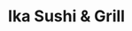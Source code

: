 ---
layout: place
title: "Ika Sushi & Grill"
permalink: /california/chula-vista/ika-sushi-grill.html
stateAbbr: CA
stateName: California
cityName: Chula Vista
seo:
  name: "Ika Sushi & Grill"
  type: Restaurant
  links: http://ikasushigrill.com/
description: "Ika Sushi & Grill serves delicious sushi in Chula Vista, California. Try fresh Japanese dishes for a great dining experience. Available for takeout, delivery, lunch, and dinner."
place_id: ChIJEWgdWURF2YARetLpazC8eiY
photos:
  - name: >-
      places/ChIJEWgdWURF2YARetLpazC8eiY/photos/AeeoHcLnW-mnVcVInJimb2QeUMpvqjQB04JjAGCYkBQFYs3seQ6AghzXQBY0-gZu435tcxW9LizvaiAxYezSA6lSwRCEZOeBrTax19qRS1WI2O5tW_73JEXbezlDENQycO3ctlAx-jjKaJKJB2FxjR1qyONfqMIc0EIWTFY9Ni6wHoBHjJazJeBo58DcQkfCrQp7mEh_3uVr6fqCfqVV5G8Lghj_lDrusE5lbuWOrzOQ812TxUahuByEImZ6Kocy1Spe88qeY3WnH1e_MZdrS27JfF-6JASoWKStbVthwVxEbR22cg
    widthPx: 4800
    heightPx: 3200
    authorAttributions:
      - displayName: Ika Sushi & Grill
        uri: https://maps.google.com/maps/contrib/112325372448405739381
        photoUri: >-
          https://lh3.googleusercontent.com/a-/ALV-UjU0Sro7vGt985F7n6gVrQyX8Zf4O9OY05V0dje9Zt-AlJ4Q2zo=s100-p-k-no-mo
    flagContentUri: >-
      https://www.google.com/local/imagery/report/?cb_client=maps_api_places.places_api&image_key=!1e10!2sAF1QipPAHWbaJAmlPUk19xYvFJCtgL0Xx6fRrKb86IOX&hl=en-US
    googleMapsUri: >-
      https://www.google.com/maps/place//data=!3m4!1e2!3m2!1sAF1QipPAHWbaJAmlPUk19xYvFJCtgL0Xx6fRrKb86IOX!2e10!4m2!3m1!1s0x80d94544591d6811:0x267abc306be9d27a
  - name: >-
      places/ChIJEWgdWURF2YARetLpazC8eiY/photos/AeeoHcK12K5bxWAh_NZyvBjD-PgzgH5vp_YIfSu0cbbLIjOmLqdgg9RoKvxJKgVMm0455AhvBBua2Z1RW1ZkLkUUDtMWscl7KZrl7ftMqTUI9r0dM7JWzbZi7RsmSSoi2P_7F_HpCun08ZDVw4y9rLPa1nF0fAdciM4L5eMEjqSyjHPQ_KQ3Xay66WUdiLgFOSgMCnw9bt3IY-Rx1IgmOSseB1G858MKZsrsOaihazsEd0Z7lfYXJgWzDWvcrlipaOTYJOYA7EDp-6fp1qxlIKC0wR-xUbXJ3ppKuub_pFyTjSgEXA
    widthPx: 800
    heightPx: 600
    authorAttributions:
      - displayName: Ika Sushi & Grill
        uri: https://maps.google.com/maps/contrib/112325372448405739381
        photoUri: >-
          https://lh3.googleusercontent.com/a-/ALV-UjU0Sro7vGt985F7n6gVrQyX8Zf4O9OY05V0dje9Zt-AlJ4Q2zo=s100-p-k-no-mo
    flagContentUri: >-
      https://www.google.com/local/imagery/report/?cb_client=maps_api_places.places_api&image_key=!1e10!2sAF1QipMDYsE9CKkyfPdEdTdaO5O39vaq2-XK0PD22aPP&hl=en-US
    googleMapsUri: >-
      https://www.google.com/maps/place//data=!3m4!1e2!3m2!1sAF1QipMDYsE9CKkyfPdEdTdaO5O39vaq2-XK0PD22aPP!2e10!4m2!3m1!1s0x80d94544591d6811:0x267abc306be9d27a
  - name: >-
      places/ChIJEWgdWURF2YARetLpazC8eiY/photos/AeeoHcKn6LjWdS8G11Y-kxmB8g7HP4qSqkkEam1EqvQv9rz6J_W1vVYO-U9X-bJviO8vlqz2FKxQqd6jESoTelmWqHhgjm6osQknGK_KkOM-zZsgb83bPsPhb-yFpIPtU_sVSVJxc68LDGpgLjYLisurkvWCeZaTVnZPHFmvdiChPQ-2QI1gtq5daKFl4M7u_G3sO5TbgoEiz-udmTp1I317XIDVvxti89YFDJUDGmbpgSW5vmYcQLthR9D7VMSds8xpz7K0lGpkttibgmWUR1yEg4IsM9mMW4zspHyohTVHdQONoZU_-vP7tDp5HD_h6m2Ae4hVRkzus4iJcnqxrKimyLstu67YZITjh5mERdtxlRX5pi3uCZKnBlNTk_si1ZtMMZ0MZuTRBUyr-s69Wi-iLxNyYbmn6fvLeYu8u2NPLeal2G5q
    widthPx: 4032
    heightPx: 2268
    authorAttributions:
      - displayName: Octavio Hernandez R
        uri: https://maps.google.com/maps/contrib/106595907986749905944
        photoUri: >-
          https://lh3.googleusercontent.com/a-/ALV-UjWgR0bykEXEcFPK0bsUgg20mdy3FVZRDDAWuF7HUg6_1ckzjyizkw=s100-p-k-no-mo
    flagContentUri: >-
      https://www.google.com/local/imagery/report/?cb_client=maps_api_places.places_api&image_key=!1e10!2sCIHM0ogKEICAgMDIq_7JnQE&hl=en-US
    googleMapsUri: >-
      https://www.google.com/maps/place//data=!3m4!1e2!3m2!1sCIHM0ogKEICAgMDIq_7JnQE!2e10!4m2!3m1!1s0x80d94544591d6811:0x267abc306be9d27a
  - name: >-
      places/ChIJEWgdWURF2YARetLpazC8eiY/photos/AeeoHcLQoGQF8jDm8lysKYQH8BIltZ_KqnsGE_X18yURDrgQoBQ8LuD47X9PWoAJbiFkgJFqZnWmnmjWtCmzWpvZwuKAqTMC1O-_SAd1UkXvWYeor67WsMv1cbI2KD8yaY5eS-BfjjH0wxioyil0lg_wMXsdItWLHasqa42Pry9nIcpJhp3HICwjIs-1MasZmwf4lXqbaXRmihgKYfuaPdUawWLNkzJdkRFhZIa-FW31X-i91ao9Ju6v-qeZZeJjq3lQ3nXUvqjQelE-qZaF6W88XlzKNU6_avuVuZTFwsBzvb76Mg
    widthPx: 960
    heightPx: 960
    authorAttributions:
      - displayName: Ika Sushi & Grill
        uri: https://maps.google.com/maps/contrib/112325372448405739381
        photoUri: >-
          https://lh3.googleusercontent.com/a-/ALV-UjU0Sro7vGt985F7n6gVrQyX8Zf4O9OY05V0dje9Zt-AlJ4Q2zo=s100-p-k-no-mo
    flagContentUri: >-
      https://www.google.com/local/imagery/report/?cb_client=maps_api_places.places_api&image_key=!1e10!2sAF1QipPJCjtaem-n0XZJrQ_0Pf-jgY3iUJDZmalDPmav&hl=en-US
    googleMapsUri: >-
      https://www.google.com/maps/place//data=!3m4!1e2!3m2!1sAF1QipPJCjtaem-n0XZJrQ_0Pf-jgY3iUJDZmalDPmav!2e10!4m2!3m1!1s0x80d94544591d6811:0x267abc306be9d27a
  - name: >-
      places/ChIJEWgdWURF2YARetLpazC8eiY/photos/AeeoHcJwPF4qn3tNb0ueYvelJG1grwYfv7KI_l95x-61d2NhiWOaZI_evqXzcRJYgE-Tvia3NpJqVyuOd0iodidbOzerxiS0yfv6T6t_jrOHjlZZqJ0nECgUsdKN7pW2SNTqxgoa9xGZnfjDxioDjB4XeBVJc8Dpx_bh9-WhUwjvuqutcErY0AUBi_c9WcpvKWgsss0tb5beknC9dout7D6DK_UYazxowv6O77McVfdKMZEBln9oU_VCE5ZGY-49NC6oiTzTTBkVcyMGZb-V8lU33HDW-yADCQmYOmcCpsDGGJ45jQ
    widthPx: 800
    heightPx: 800
    authorAttributions:
      - displayName: Ika Sushi & Grill
        uri: https://maps.google.com/maps/contrib/112325372448405739381
        photoUri: >-
          https://lh3.googleusercontent.com/a-/ALV-UjU0Sro7vGt985F7n6gVrQyX8Zf4O9OY05V0dje9Zt-AlJ4Q2zo=s100-p-k-no-mo
    flagContentUri: >-
      https://www.google.com/local/imagery/report/?cb_client=maps_api_places.places_api&image_key=!1e10!2sAF1QipOOJDVzicFtImeG86T7IFJxLwIzAQFnnHaKBEZ0&hl=en-US
    googleMapsUri: >-
      https://www.google.com/maps/place//data=!3m4!1e2!3m2!1sAF1QipOOJDVzicFtImeG86T7IFJxLwIzAQFnnHaKBEZ0!2e10!4m2!3m1!1s0x80d94544591d6811:0x267abc306be9d27a
  - name: >-
      places/ChIJEWgdWURF2YARetLpazC8eiY/photos/AeeoHcJcrQbm1GSevQRUXypuSpDszVRntBPzO9G7gSMgSWpi2L3DWbbo6Aur42_fLkit6--4FVaQMfKc1thzF_-D3R6T1Mgmv25RDWrFlGBmBGqfzTKzxh-YOT0xFMoBIf9P6ROG8hxRrbM78kcTuddR9PdKkMOVk2Z6MmSrGijVMgpko9FIqPPsJdrik-WgaWZGdLov7rzgmY94i9jhYBuwzij3FyrFa09TJXX0Fi-Des0nou6Cl2KXX9xmrhzNFbXBUbdhT_wQfdRa_Qva-PrKAOcF8D06T4JzLKHAcbtRnBt1Hg
    widthPx: 800
    heightPx: 601
    authorAttributions:
      - displayName: Ika Sushi & Grill
        uri: https://maps.google.com/maps/contrib/112325372448405739381
        photoUri: >-
          https://lh3.googleusercontent.com/a-/ALV-UjU0Sro7vGt985F7n6gVrQyX8Zf4O9OY05V0dje9Zt-AlJ4Q2zo=s100-p-k-no-mo
    flagContentUri: >-
      https://www.google.com/local/imagery/report/?cb_client=maps_api_places.places_api&image_key=!1e10!2sAF1QipM3jxBN7p7LguxwtO5M6F_sjjIAQ7vWZqpIaNgR&hl=en-US
    googleMapsUri: >-
      https://www.google.com/maps/place//data=!3m4!1e2!3m2!1sAF1QipM3jxBN7p7LguxwtO5M6F_sjjIAQ7vWZqpIaNgR!2e10!4m2!3m1!1s0x80d94544591d6811:0x267abc306be9d27a
  - name: >-
      places/ChIJEWgdWURF2YARetLpazC8eiY/photos/AeeoHcJlQb3wr1LTzPr0M3ySidrg8URqsvBjCuJPGmeWwJIu1vSGl9nvcSVZKuzOpJyqcYAr0DHJmyd59lY2WHN6zBz0Wiz6T3S_wG9J9lCBYr8eJppZYnbIDoj1Bcbowelc5ibxWSYyN1Jok_JZwAjHL20DmqiFJ3RqnanxKy1mY-_oVYsnCHJm8aOFqYnPK-xyaeI6lNTr_UiQTfWGKGJkwpOiB6XKsF26Wcn9ZeldLvNDX5cEmh8mq0tnYCLskV1Ws1tu3d71eykCnK3efRGckoywXAT90WxV4P0Ex_1U_plscr8qZGCdaUs3wzNqGk137AW8CCcy3jjxks7aDhNUIpO-6InTrNTXDl0FICGw0vEiWnyyIlV51henqNpCFpE5GIxQW2qmtlZRhzfHi-96QIygbak6-xaaeuHMc6cjhKCTbNPi
    widthPx: 4032
    heightPx: 3024
    authorAttributions:
      - displayName: Savvy Rush
        uri: https://maps.google.com/maps/contrib/117622861016635540025
        photoUri: >-
          https://lh3.googleusercontent.com/a-/ALV-UjXTxW15aOlLki1QAdWngBe8y4FPYxptn1MTh7-yTsYcAYmVPIWTug=s100-p-k-no-mo
    flagContentUri: >-
      https://www.google.com/local/imagery/report/?cb_client=maps_api_places.places_api&image_key=!1e10!2sCIHM0ogKEICAgICWq9yUsgE&hl=en-US
    googleMapsUri: >-
      https://www.google.com/maps/place//data=!3m4!1e2!3m2!1sCIHM0ogKEICAgICWq9yUsgE!2e10!4m2!3m1!1s0x80d94544591d6811:0x267abc306be9d27a
  - name: >-
      places/ChIJEWgdWURF2YARetLpazC8eiY/photos/AeeoHcLTcatbARigr0xgoIJ1tJDY2GZXywe-nxcE8--1g-AEXhF3YF-8-S4oB5z7BavMmgdrWpd3D_CYDotkRJTFYbrzIE17aVVgMnHLb5ehl9piwkGW8ogue0OXB_zu5qE4mg-KQUoogyKxCtWLyjZOq9kOyH7ZKSLMPLN848cC0prABdwnnhS8CB9EscpNZAuj1BldWIuudUCh_hTZedSv11WHY-Cex6roLi6Jw7r4fc8IYEqoJxyPIY--qM5zOQ0uZ_KbJntBNhtV_Icxu9s9FC6L7M_8iGYOWewt2AkvrPjQYw
    widthPx: 3809
    heightPx: 3389
    authorAttributions:
      - displayName: Ika Sushi & Grill
        uri: https://maps.google.com/maps/contrib/112325372448405739381
        photoUri: >-
          https://lh3.googleusercontent.com/a-/ALV-UjU0Sro7vGt985F7n6gVrQyX8Zf4O9OY05V0dje9Zt-AlJ4Q2zo=s100-p-k-no-mo
    flagContentUri: >-
      https://www.google.com/local/imagery/report/?cb_client=maps_api_places.places_api&image_key=!1e10!2sAF1QipM3pl5t-_b6X7bxI1hISx7OH52I3q6ert0FEVzA&hl=en-US
    googleMapsUri: >-
      https://www.google.com/maps/place//data=!3m4!1e2!3m2!1sAF1QipM3pl5t-_b6X7bxI1hISx7OH52I3q6ert0FEVzA!2e10!4m2!3m1!1s0x80d94544591d6811:0x267abc306be9d27a
  - name: >-
      places/ChIJEWgdWURF2YARetLpazC8eiY/photos/AeeoHcLc5ywtKRtTEavtbf31UrHl11Y1MmlvZe857M0DHZJaKaMJrlNLz2G8nexXK7x3zRfurWhUR30pgZSRYQPZlhXdhnA-hMhYYhPjbVtIly_ZXulyTfVyTrxIc6ObVvU_BxaYCM9_kFj_iDJgpU5rZOh5n6gevR_82oUo9dk6i0koxGN-nmoLpiQ60pUQjzCUNJMwB9oXBqrnGViDVKx1FnQnpM6fHfOSUzR0AJmd2xefgK0EsdOXJ55PyVUL6CbUNEcIvf1__Su4_4CtkKo78hOf8mSEgC7Iu7ijz7XVrzzhJQ
    widthPx: 800
    heightPx: 1000
    authorAttributions:
      - displayName: Ika Sushi & Grill
        uri: https://maps.google.com/maps/contrib/112325372448405739381
        photoUri: >-
          https://lh3.googleusercontent.com/a-/ALV-UjU0Sro7vGt985F7n6gVrQyX8Zf4O9OY05V0dje9Zt-AlJ4Q2zo=s100-p-k-no-mo
    flagContentUri: >-
      https://www.google.com/local/imagery/report/?cb_client=maps_api_places.places_api&image_key=!1e10!2sAF1QipMG_p6W1BjTAqmYILFwAGNJO-kYJdQG8SCv4peM&hl=en-US
    googleMapsUri: >-
      https://www.google.com/maps/place//data=!3m4!1e2!3m2!1sAF1QipMG_p6W1BjTAqmYILFwAGNJO-kYJdQG8SCv4peM!2e10!4m2!3m1!1s0x80d94544591d6811:0x267abc306be9d27a
  - name: >-
      places/ChIJEWgdWURF2YARetLpazC8eiY/photos/AeeoHcLEbJMUQx3WvwENLjyGmUpuH7kfi16elO73K_fXZgriFXpV2LcP1BoO-Sc1XAIWi885P7T8Io5M59dMnWdmxqg7nULMxxIuVBhNj3H9UrgywZ7qmq-Lak3fVukZ_T3y7JKpmcrgaoMrnpDLxuyW2JMn5VRrxdF-0TWeJr-lGnwTfGEsZfQRhTIKWPYCKusDnLa9Qsx-MtCFIHwY_ebQCoGtleJ2MOk12xY6x044Z2WALIbHM2phDgERF-kybh2mzDTgODtUBlnX1AQNAqchrP4d3W34rJBCVelAwXG-KXZTea4irvr8nlN6mVRxLscXKFreOCq2Kd1xOEJ_ZdjUYNtekcf-iilkjQLJRTkK0Hjxt-aWnAwhMDvX-5Bp28Ypdr4hdDRkaJuims99vgS9hHbOlQsdvApLaZWnWK0bgmdf4w0R
    widthPx: 2992
    heightPx: 2992
    authorAttributions:
      - displayName: MAC
        uri: https://maps.google.com/maps/contrib/101880714450384220313
        photoUri: >-
          https://lh3.googleusercontent.com/a-/ALV-UjUSBFJ7gFWi7QffMkX3vHn8CNuXfwIU1Vm6w0VYsM3uPNrg796ahQ=s100-p-k-no-mo
    flagContentUri: >-
      https://www.google.com/local/imagery/report/?cb_client=maps_api_places.places_api&image_key=!1e10!2sCIHM0ogKEICAgIDtr6LRyQE&hl=en-US
    googleMapsUri: >-
      https://www.google.com/maps/place//data=!3m4!1e2!3m2!1sCIHM0ogKEICAgIDtr6LRyQE!2e10!4m2!3m1!1s0x80d94544591d6811:0x267abc306be9d27a
address: 2326 Proctor Valley Rd suite 104, Chula Vista, CA 91914, USA
street: 2326 Proctor Valley Rd suite 104
city: Chula Vista
state: CA
zip: '91914'
country: USA
neighborhood: San Miguel Ranch
latitude: '32.661220'
longitude: '-116.970870'
accessibility_options:
  wheelchairAccessibleParking: true
  wheelchairAccessibleEntrance: true
  wheelchairAccessibleRestroom: true
  wheelchairAccessibleSeating: true
business_status: OPERATIONAL
name: Ika Sushi & Grill
google_maps_links:
  directionsUri: >-
    https://www.google.com/maps/dir//''/data=!4m7!4m6!1m1!4e2!1m2!1m1!1s0x80d94544591d6811:0x267abc306be9d27a!3e0
  placeUri: https://maps.google.com/?cid=2772735436754899578
  writeAReviewUri: >-
    https://www.google.com/maps/place//data=!4m3!3m2!1s0x80d94544591d6811:0x267abc306be9d27a!12e1
  reviewsUri: >-
    https://www.google.com/maps/place//data=!4m4!3m3!1s0x80d94544591d6811:0x267abc306be9d27a!9m1!1b1
  photosUri: >-
    https://www.google.com/maps/place//data=!4m3!3m2!1s0x80d94544591d6811:0x267abc306be9d27a!10e5
primary_type: Sushi Restaurant
opening_hours:
  regular: null
  current: null
secondary_opening_hours:
  regular:
    weekdayDescriptions: null
    type: null
  current:
    weekdayDescriptions: null
    type: null
phone: (619) 941-2133
price_level: PRICE_LEVEL_MODERATE
price_range: null
rating: '4.4'
rating_count: 255
website: http://ikasushigrill.com/
reviews:
  - name: >-
      places/ChIJEWgdWURF2YARetLpazC8eiY/reviews/ChZDSUhNMG9nS0VJQ0FnTUNnMWEyMFpBEAE
    relativePublishTimeDescription: a month ago
    rating: 5
    text:
      text: >-
        My husband and I have been having trouble finding a good sushi place
        with fresh seafood, where you can sit at the sushi bar. Before the
        pandemic this was easier. We found IKA and it's now our favorite, right
        in our own neighborhood. You don't need to leave Chula Vista for good
        food and good service. We've been a few times and they recognized us the
        2nd time we came in. My hubby has that affect on people and I'm not
        kidding. The sushi is so fresh and tasty. The sushi chef's are fun to
        interact with. The atmosphere is nice. The parking is good. I brought
        one of my coworkers here yesterday and I ordered the teriyaki chicken
        (photo attached). It was wonderful. Like no other I've tried. Not too
        sweet, loads of fresh veggies, large serving. Enough for two. This will
        be a go to restaurant for us.
      languageCode: en
    originalText:
      text: >-
        My husband and I have been having trouble finding a good sushi place
        with fresh seafood, where you can sit at the sushi bar. Before the
        pandemic this was easier. We found IKA and it's now our favorite, right
        in our own neighborhood. You don't need to leave Chula Vista for good
        food and good service. We've been a few times and they recognized us the
        2nd time we came in. My hubby has that affect on people and I'm not
        kidding. The sushi is so fresh and tasty. The sushi chef's are fun to
        interact with. The atmosphere is nice. The parking is good. I brought
        one of my coworkers here yesterday and I ordered the teriyaki chicken
        (photo attached). It was wonderful. Like no other I've tried. Not too
        sweet, loads of fresh veggies, large serving. Enough for two. This will
        be a go to restaurant for us.
      languageCode: en
    authorAttribution:
      displayName: Donna Balmat-Jantz
      uri: https://www.google.com/maps/contrib/110081441853801732529/reviews
      photoUri: >-
        https://lh3.googleusercontent.com/a-/ALV-UjXto_BTQAtBPPhnyM7YghZ4iVGhbLtVHFiGvpG8VBQXEBCCwC8=s128-c0x00000000-cc-rp-mo
    publishTime: '2025-02-19T14:46:54.963931Z'
    flagContentUri: >-
      https://www.google.com/local/review/rap/report?postId=ChZDSUhNMG9nS0VJQ0FnTUNnMWEyMFpBEAE&d=17924085&t=1
    googleMapsUri: >-
      https://www.google.com/maps/reviews/data=!4m6!14m5!1m4!2m3!1sChZDSUhNMG9nS0VJQ0FnTUNnMWEyMFpBEAE!2m1!1s0x80d94544591d6811:0x267abc306be9d27a
  - name: >-
      places/ChIJEWgdWURF2YARetLpazC8eiY/reviews/ChdDSUhNMG9nS0VJQ0FnTUNRMXZxR29nRRAB
    relativePublishTimeDescription: a month ago
    rating: 5
    text:
      text: >-
        Stopped in on a whim and got great service and hooked up. The fish was
        so good I had to order a second round of toro nigiri.
      languageCode: en
    originalText:
      text: >-
        Stopped in on a whim and got great service and hooked up. The fish was
        so good I had to order a second round of toro nigiri.
      languageCode: en
    authorAttribution:
      displayName: Nick Nakano
      uri: https://www.google.com/maps/contrib/115588225231186573345/reviews
      photoUri: >-
        https://lh3.googleusercontent.com/a-/ALV-UjXUf4OVYKYD_0rnrftwJJ0s_yINsiXTZ5kI7cIILCqKSa3Dcwwt=s128-c0x00000000-cc-rp-mo-ba3
    publishTime: '2025-03-04T03:53:42.290530Z'
    flagContentUri: >-
      https://www.google.com/local/review/rap/report?postId=ChdDSUhNMG9nS0VJQ0FnTUNRMXZxR29nRRAB&d=17924085&t=1
    googleMapsUri: >-
      https://www.google.com/maps/reviews/data=!4m6!14m5!1m4!2m3!1sChdDSUhNMG9nS0VJQ0FnTUNRMXZxR29nRRAB!2m1!1s0x80d94544591d6811:0x267abc306be9d27a
  - name: >-
      places/ChIJEWgdWURF2YARetLpazC8eiY/reviews/ChdDSUhNMG9nS0VJQ0FnTURnd056WHJBRRAB
    relativePublishTimeDescription: a month ago
    rating: 5
    text:
      text: >-
        I’ve been coming here for quite some time. The quality of the fish is
        amazing. My only complaint was the service was not consistent. I can
        tell they’ve made some changes recently, and service has seemed to
        improve. The sushi chefs are great and rolls are absolutely delicious.
        Kinda surprised it’s so good for a neighborhood sushi restaurant. It’s
        becoming my go to for sushi in San Diego. Try the Otoro!
      languageCode: en
    originalText:
      text: >-
        I’ve been coming here for quite some time. The quality of the fish is
        amazing. My only complaint was the service was not consistent. I can
        tell they’ve made some changes recently, and service has seemed to
        improve. The sushi chefs are great and rolls are absolutely delicious.
        Kinda surprised it’s so good for a neighborhood sushi restaurant. It’s
        becoming my go to for sushi in San Diego. Try the Otoro!
      languageCode: en
    authorAttribution:
      displayName: Mike Hancho
      uri: https://www.google.com/maps/contrib/107601777001900573360/reviews
      photoUri: >-
        https://lh3.googleusercontent.com/a/ACg8ocKH7V0wwacQXML3J3P-G4oZYQJwd0gwPIV3vMyZSsZlIQX8NA=s128-c0x00000000-cc-rp-mo
    publishTime: '2025-02-21T22:57:32.061033Z'
    flagContentUri: >-
      https://www.google.com/local/review/rap/report?postId=ChdDSUhNMG9nS0VJQ0FnTURnd056WHJBRRAB&d=17924085&t=1
    googleMapsUri: >-
      https://www.google.com/maps/reviews/data=!4m6!14m5!1m4!2m3!1sChdDSUhNMG9nS0VJQ0FnTURnd056WHJBRRAB!2m1!1s0x80d94544591d6811:0x267abc306be9d27a
  - name: >-
      places/ChIJEWgdWURF2YARetLpazC8eiY/reviews/ChdDSUhNMG9nS0VJQ0FnSUNfc1pYVG5BRRAB
    relativePublishTimeDescription: 2 months ago
    rating: 5
    text:
      text: >-
        Great place, The sushi and ramen bowls are great the rolls have the
        perfect amount of variation that everyone in my family gets their
        preferred options with fresh ingredients. I enjoy relaxing at this
        restaurant and they are so quick plus there is plenty of parking. The
        staff is considerate and helpful with great attitudes.  Nice enough for
        a date night, and relaxed enough to bring my youngest kiddos.
      languageCode: en
    originalText:
      text: >-
        Great place, The sushi and ramen bowls are great the rolls have the
        perfect amount of variation that everyone in my family gets their
        preferred options with fresh ingredients. I enjoy relaxing at this
        restaurant and they are so quick plus there is plenty of parking. The
        staff is considerate and helpful with great attitudes.  Nice enough for
        a date night, and relaxed enough to bring my youngest kiddos.
      languageCode: en
    authorAttribution:
      displayName: Kim Risvold (Kimberly)
      uri: https://www.google.com/maps/contrib/105824181108346239475/reviews
      photoUri: >-
        https://lh3.googleusercontent.com/a-/ALV-UjXIQRVfs1wU516afj4gpSIPm3OirayCA02LZVBqI8gsxJL_R2s=s128-c0x00000000-cc-rp-mo-ba3
    publishTime: '2025-01-17T02:17:41.866388Z'
    flagContentUri: >-
      https://www.google.com/local/review/rap/report?postId=ChdDSUhNMG9nS0VJQ0FnSUNfc1pYVG5BRRAB&d=17924085&t=1
    googleMapsUri: >-
      https://www.google.com/maps/reviews/data=!4m6!14m5!1m4!2m3!1sChdDSUhNMG9nS0VJQ0FnSUNfc1pYVG5BRRAB!2m1!1s0x80d94544591d6811:0x267abc306be9d27a
  - name: >-
      places/ChIJEWgdWURF2YARetLpazC8eiY/reviews/ChdDSUhNMG9nS0VJQ0FnTURJaUxYTXhRRRAB
    relativePublishTimeDescription: a week ago
    rating: 4
    text:
      text: >-
        Good sushi! Perfect place to sit & enjoy a sushi lunch or dinner. In a
        good location. Will definitely return.
      languageCode: en
    originalText:
      text: >-
        Good sushi! Perfect place to sit & enjoy a sushi lunch or dinner. In a
        good location. Will definitely return.
      languageCode: en
    authorAttribution:
      displayName: Vinny P.
      uri: https://www.google.com/maps/contrib/108272598797614079637/reviews
      photoUri: >-
        https://lh3.googleusercontent.com/a-/ALV-UjUCWHtD4m1pErbaDqxqLDK0Pj5rDLaGlEqgXqgy7_sB9iaVrn3FSw=s128-c0x00000000-cc-rp-mo-ba5
    publishTime: '2025-04-06T14:35:35.062874Z'
    flagContentUri: >-
      https://www.google.com/local/review/rap/report?postId=ChdDSUhNMG9nS0VJQ0FnTURJaUxYTXhRRRAB&d=17924085&t=1
    googleMapsUri: >-
      https://www.google.com/maps/reviews/data=!4m6!14m5!1m4!2m3!1sChdDSUhNMG9nS0VJQ0FnTURJaUxYTXhRRRAB!2m1!1s0x80d94544591d6811:0x267abc306be9d27a
parking_options:
  freeParkingLot: true
  freeStreetParking: true
payment_options:
  acceptsCreditCards: true
  acceptsDebitCards: true
  acceptsCashOnly: false
  acceptsNfc: true
allow_dogs: null
curbside_pickup: null
delivery: true
dine_in: true
good_for_children: true
good_for_groups: true
good_for_sports: true
live_music: false
menu_for_children: null
outdoor_seating: true
reservable: null
restroom: true
serves_beer: true
serves_breakfast: false
serves_brunch: false
serves_cocktails: null
serves_coffee: null
serves_dinner: true
serves_dessert: true
serves_lunch: true
serves_vegetarian_food: true
serves_wine: true
takeout: true
summary: null

---